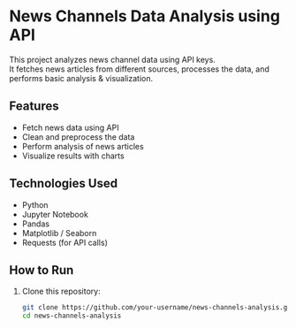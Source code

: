 # News Channels Data Analysis using API

This project analyzes news channel data using API keys.  
It fetches news articles from different sources, processes the data, and performs basic analysis & visualization.

## Features
- Fetch news data using API
- Clean and preprocess the data
- Perform analysis of news articles
- Visualize results with charts

## Technologies Used
- Python
- Jupyter Notebook
- Pandas
- Matplotlib / Seaborn
- Requests (for API calls)

## How to Run
1. Clone this repository:
   ```bash
   git clone https://github.com/your-username/news-channels-analysis.git
   cd news-channels-analysis
